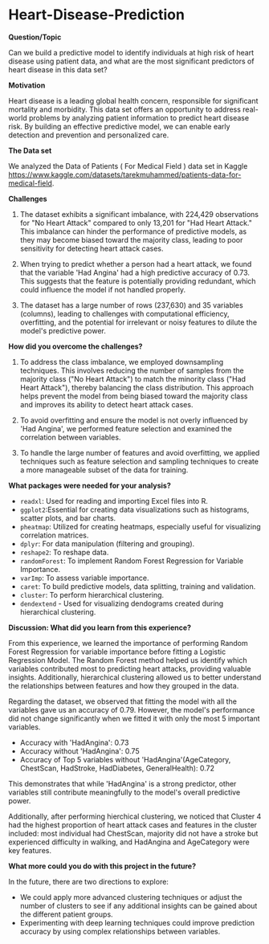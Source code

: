 # Heart-Disease-Prediction

**Question/Topic**

Can we build a predictive model to identify individuals at high risk of heart disease using patient data, and what are the most significant predictors of heart disease in this data set?

**Motivation**

Heart disease is a leading global health concern, responsible for significant mortality and morbidity. This data set offers an opportunity to address real-world problems by analyzing patient information to predict heart disease risk. By building an effective predictive model, we can enable early detection and prevention and personalized care.

**The Data set**

We analyzed the Data of Patients ( For Medical Field ) data set in Kaggle <https://www.kaggle.com/datasets/tarekmuhammed/patients-data-for-medical-field>.

**Challenges**

1.  The dataset exhibits a significant imbalance, with 224,429 observations for "No Heart Attack" compared to only 13,201 for "Had Heart Attack." This imbalance can hinder the performance of predictive models, as they may become biased toward the majority class, leading to poor sensitivity for detecting heart attack cases.

2.  When trying to predict whether a person had a heart attack, we found that the variable 'Had Angina' had a high predictive accuracy of 0.73. This suggests that the feature is potentially providing redundant, which could influence the model if not handled properly.

3.  The dataset has a large number of rows (237,630) and 35 variables (columns), leading to challenges with computational efficiency, overfitting, and the potential for irrelevant or noisy features to dilute the model's predictive power.

**How did you overcome the challenges?**

1.  To address the class imbalance, we employed downsampling techniques. This involves reducing the number of samples from the majority class ("No Heart Attack") to match the minority class ("Had Heart Attack"), thereby balancing the class distribution. This approach helps prevent the model from being biased toward the majority class and improves its ability to detect heart attack cases.

2.  To avoid overfitting and ensure the model is not overly influenced by 'Had Angina', we performed feature selection and examined the correlation between variables.

3.  To handle the large number of features and avoid overfitting, we applied techniques such as feature selection and sampling techniques to create a more manageable subset of the data for training.

**What packages were needed for your analysis?**

-   `readxl`: Used for reading and importing Excel files into R.
-   `ggplot2`:Essential for creating data visualizations such as histograms, scatter plots, and bar charts.
-   `pheatmap`: Utilized for creating heatmaps, especially useful for visualizing correlation matrices.
-   `dplyr`: For data manipulation (filtering and grouping).
-   `reshape2`: To reshape data.
-   `randomForest`: To implement Random Forest Regression for Variable Importance.
-   `varImp`: To assess variable importance.
-   `caret`: To build predictive models, data splitting, training and validation.
-   `cluster`: To perform hierarchical clustering.
-   `dendextend` - Used for visualizing dendograms created during hierarchical clustering.

**Discussion: What did you learn from this experience?**

From this experience, we learned the importance of performing Random Forest Regression for variable importance before fitting a Logistic Regression Model. The Random Forest method helped us identify which variables contributed most to predicting heart attacks, providing valuable insights. Additionally, hierarchical clustering allowed us to better understand the relationships between features and how they grouped in the data.

Regarding the dataset, we observed that fitting the model with all the variables gave us an accuracy of 0.79. However, the model's performance did not change significantly when we fitted it with only the most 5 important variables.

-   Accuracy with 'HadAngina': 0.73
-   Accuracy without 'HadAngina': 0.75
-   Accuracy of Top 5 variables without 'HadAngina'(AgeCategory, ChestScan, HadStroke, HadDiabetes, GeneralHealth): 0.72

This demonstrates that while 'HadAngina' is a strong predictor, other variables still contribute meaningfully to the model's overall predictive power.

Additionally, after performing hierchical clustering, we noticed that Cluster 4 had the highest proportion of heart attack cases and features in the cluster included: most individual had ChestScan, majority did not have a stroke but experienced difficulty in walking, and HadAngina and AgeCategory were key features.

**What more could you do with this project in the future?**

In the future, there are two directions to explore:

-   We could apply more advanced clustering techniques or adjust the number of clusters to see if any additional insights can be gained about the different patient groups.
-   Experimenting with deep learning techniques could improve prediction accuracy by using complex relationships between variables.
